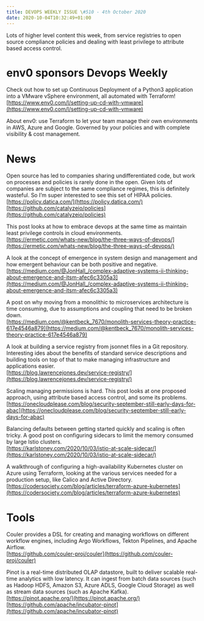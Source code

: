 ```yaml
---
title: DEVOPS WEEKLY ISSUE \#510 - 4th October 2020 
date: 2020-10-04T10:32:49+01:00
---
```


Lots of higher level content this week, from service registries to open source compliance policies and dealing with least privilege to attribute based access control.


env0 sponsors Devops Weekly
========================

Check out how to set up Continuous Deployment of a Python3 application into a VMware vSphere environment, all automated with Terraform!
<br>[https://www.env0.com/l/setting-up-cd-with-vmware](https://www.env0.com/l/setting-up-cd-with-vmware)

About env0: use Terraform to let your team manage their own environments in AWS, Azure and Google. Governed by your policies and with complete visibility & cost management.


News
====

Open source has led to companies sharing undifferentiated code, but work on processes and policies is rarely done in the open. Given lots of companies are subject to the same compliance regimes, this is definitely wasteful. So I’m super interested to see this set of HIPAA policies.
<br>[https://policy.datica.com/](https://policy.datica.com/)
<br>[https://github.com/catalyzeio/policies](https://github.com/catalyzeio/policies)


This post looks at how to embrace devops at the same time as maintain least privilege controls in cloud environments.
<br>[https://ermetic.com/whats-new/blog/the-three-ways-of-devops/](https://ermetic.com/whats-new/blog/the-three-ways-of-devops/)


A look at the concept of emergence in system design and management and how emergent behaviour can be both positive and negative.
<br>[https://medium.com/@JonHall_/complex-adaptive-systems-ii-thinking-about-emergence-and-itsm-afec6c3305a3](https://medium.com/@JonHall_/complex-adaptive-systems-ii-thinking-about-emergence-and-itsm-afec6c3305a3)


A post on why moving from a monolithic to microservices architecture is time consuming, due to assumptions and coupling that need to be broken down.
<br>[https://medium.com/@kentbeck_7670/monolith-services-theory-practice-617e4546a879](https://medium.com/@kentbeck_7670/monolith-services-theory-practice-617e4546a879)


A look at building a service registry from jsonnet files in a Git repository. Interesting ides about the benefits of standard service descriptions and building tools on top of that to make managing infrastructure and applications easier.
<br>[https://blog.lawrencejones.dev/service-registry/](https://blog.lawrencejones.dev/service-registry/)


Scaling managing permissions is hard. This post looks at one proposed approach, using attribute based access control, and some its problems.
<br>[https://onecloudplease.com/blog/security-september-still-early-days-for-abac](https://onecloudplease.com/blog/security-september-still-early-days-for-abac)


Balancing defaults between getting started quickly and scaling is often tricky. A good post on configuring sidecars to limit the memory consumed by large Istio clusters.
<br>[https://karlstoney.com/2020/10/03/istio-at-scale-sidecar/](https://karlstoney.com/2020/10/03/istio-at-scale-sidecar/)


A walkthrough of configuring a high-availability Kubernetes cluster on Azure using Terraform, looking at the various services needed for a production setup, like Calico and Active Directory.
<br>[https://codersociety.com/blog/articles/terraform-azure-kubernetes](https://codersociety.com/blog/articles/terraform-azure-kubernetes)


Tools
=====

Couler provides a DSL for creating and managing workflows on different workflow engines, including Argo Workflows, Tekton Pipelines, and Apache Airflow.
<br>[https://github.com/couler-proj/couler](https://github.com/couler-proj/couler)


Pinot is a real-time distributed OLAP datastore, built to deliver scalable real-time analytics with low latency. It can ingest from batch data sources (such as Hadoop HDFS, Amazon S3, Azure ADLS, Google Cloud Storage) as well as stream data sources (such as Apache Kafka).
<br>[https://pinot.apache.org/](https://pinot.apache.org/)
<br>[https://github.com/apache/incubator-pinot](https://github.com/apache/incubator-pinot)



